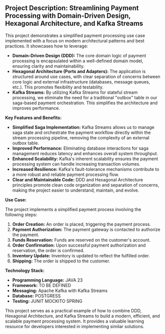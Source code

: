 ## Project Description: Streamlining Payment Processing with Domain-Driven Design, Hexagonal Architecture, and Kafka Streams

This project demonstrates a simplified payment processing use case implemented with a focus on modern architectural patterns and best practices. It showcases how to leverage:

* **Domain-Driven Design (DDD):**  The core domain logic of payment processing is encapsulated within a well-defined domain model, ensuring clarity and maintainability.
* **Hexagonal Architecture (Ports and Adapters):**  The application is structured around use cases, with clear separation of concerns between core logic and external infrastructure (databases, message queues, etc.). This promotes flexibility and testability.
* **Kafka Streams:** By utilizing Kafka Streams for stateful stream processing, we eliminate the need for a traditional "outbox" table in our saga-based payment orchestration. This simplifies the architecture and improves performance.

**Key Features and Benefits:**

* **Simplified Saga Implementation:** Kafka Streams allows us to manage saga state and orchestrate the payment workflow directly within the stream processing pipeline, removing the complexity of an external outbox table.
* **Improved Performance:** Eliminating database interactions for saga management reduces latency and enhances overall system throughput.
* **Enhanced Scalability:** Kafka's inherent scalability ensures the payment processing system can handle increasing transaction volumes.
* **Increased Resilience:** Kafka's fault-tolerance mechanisms contribute to a more robust and reliable payment processing flow.
* **Clear and Maintainable Code:** DDD and Hexagonal Architecture principles promote clean code organization and separation of concerns, making the project easier to understand, maintain, and evolve.

**Use Case:**

The project implements a simplified payment process involving the following steps:

1. **Order Creation:** An order is placed, triggering the payment process.
2. **Payment Authorization:** The payment gateway is contacted to authorize the payment.
3. **Funds Reservation:** Funds are reserved on the customer's account.
4. **Order Confirmation:** Upon successful payment authorization and reservation, the order is confirmed.
5. **Inventory Update:**  Inventory is updated to reflect the fulfilled order.
6. **Shipping:** The order is shipped to the customer.

**Technology Stack:**

* **Programming Language:** JAVA 23
* **Framework:** TO BE DEFINED 
* **Messaging:** Apache Kafka with Kafka Streams
* **Database:** POSTGRESS
* **Testing:** JUNIT MOCKITO SPRING 

This project serves as a practical example of how to combine DDD, Hexagonal Architecture, and Kafka Streams to build a modern, efficient, and scalable payment processing system. It provides a valuable learning resource for developers interested in implementing similar solutions.

